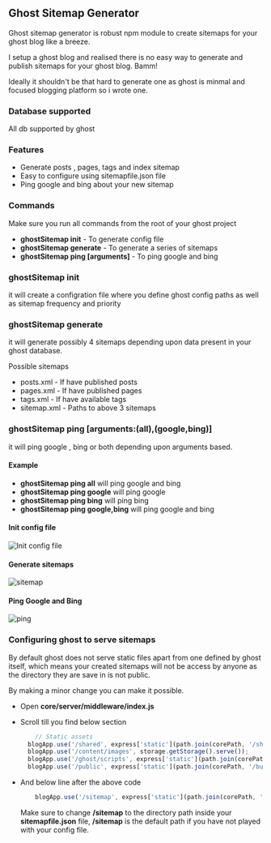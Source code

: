 ## Ghost Sitemap Generator

Ghost sitemap generator is robust npm module to create sitemaps for your ghost blog like a breeze.

I setup a ghost blog and realised there is no easy way to generate and publish sitemaps for your ghost blog. Bamm!

Ideally it shouldn't be that hard to generate one as ghost is minmal and focused blogging platform so i wrote one.

### Database supported

All db supported by ghost

### Features

* Generate posts , pages, tags and index sitemap
* Easy to configure using sitemapfile.json file
* Ping google and bing about your new sitemap

### Commands

Make sure you run all commands from the root of your ghost project

* **ghostSitemap init** - To generate config file
* **ghostSitemap generate** - To generate a series of sitemaps
* **ghostSitemap ping [arguments]** - To ping google and bing

### ghostSitemap init

it will create a configration file where you define ghost config paths as well as sitemap frequency and priority

### ghostSitemap generate

it will generate possibly 4 sitemaps depending upon data present in your ghost database.

Possible sitemaps

* posts.xml - If have published posts
* pages.xml - If have published pages
* tags.xml - If have available tags
* sitemap.xml - Paths to above 3 sitemaps

### ghostSitemap ping [arguments:(all),(google,bing)]

it will ping google , bing or both depending upon arguments based.

#### Example

* **ghostSitemap ping all** will ping google and bing
* **ghostSitemap ping google** will ping google
* **ghostSitemap ping bing** will ping bing
* **ghostSitemap ping google,bing** will ping google and bing


#### Init config file

![Init config file](http://i1117.photobucket.com/albums/k594/thetutlage/ScreenShot2014-11-09at85253pm_zps744ae7d2.png)

#### Generate sitemaps

![sitemap](http://i1117.photobucket.com/albums/k594/thetutlage/ScreenShot2014-11-09at85236pm_zps080efd9c.png)

#### Ping Google and Bing

![ping](http://i1117.photobucket.com/albums/k594/thetutlage/ScreenShot2014-11-09at111919pm_zpsbd11ad1c.png)


### Configuring ghost to serve sitemaps

By default ghost does not serve static files apart from one defined by ghost itself, which means your created sitemaps will not
be access by anyone as the directory they are save in is not public.


By making a minor change you can make it possible.

* Open **core/server/middleware/index.js**
* Scroll till you find below section

  ```javascript
      // Static assets
    blogApp.use('/shared', express['static'](path.join(corePath, '/shared'), {maxAge: utils.ONE_HOUR_MS}));
    blogApp.use('/content/images', storage.getStorage().serve());
    blogApp.use('/ghost/scripts', express['static'](path.join(corePath, '/built/scripts'), {maxAge: utils.ONE_YEAR_MS}));
    blogApp.use('/public', express['static'](path.join(corePath, '/built/public'), {maxAge: utils.ONE_YEAR_MS}));
    ```
* And below line after the above code
  ```javascript
      blogApp.use('/sitemap', express['static'](path.join(corePath, '../sitemap'), {maxAge: utils.ONE_HOUR_MS}));
  ```

  Make sure to change **/sitemap** to the directory path inside your **sitemapfile.json** file, **/sitemap** is the default path if you have not played with your config file.
